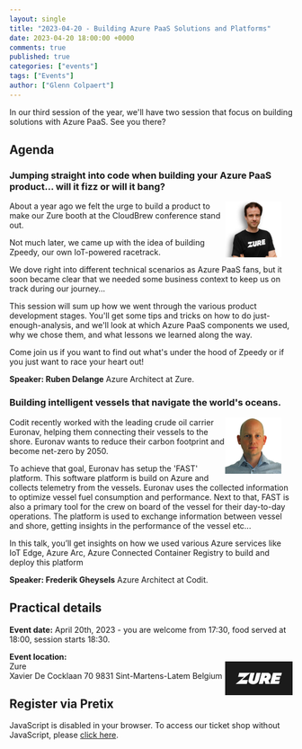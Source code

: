 ```yaml
---
layout: single
title: "2023-04-20 - Building Azure PaaS Solutions and Platforms"
date: 2023-04-20 18:00:00 +0000
comments: true
published: true
categories: ["events"]
tags: ["Events"]
author: ["Glenn Colpaert"]
---
```


In our third session of the year, we'll have two session that focus on building solutions with Azure PaaS. See you there?

## Agenda

### Jumping straight into code when building your Azure PaaS product… will it fizz or will it bang?

<img src="/assets/media/speakers/ruben-delange-zure.png" alt="Ruben Delange" align="right" height="100" width="100" style="margin-right: 20px;">
About a year ago we felt the urge to build a product to make our Zure booth at the CloudBrew conference stand out. 

Not much later, we came up with the idea of building Zpeedy, our own IoT-powered racetrack. 

We dove right into different technical scenarios as Azure PaaS fans, but it soon became clear that we needed some business context to keep us on track during our journey…

This session will sum up how we went through the various product development stages. You'll get some tips and tricks on how to do just-enough-analysis, and we'll look at which Azure PaaS components we used, why we chose them, and what lessons we learned along the way.

Come join us if you want to find out what's under the hood of Zpeedy or if you just want to race your heart out!


**Speaker: Ruben Delange** Azure Architect at Zure.

### Building intelligent vessels that navigate the world's oceans.

<img src="/assets/media/speakers/frederik-gheysels.png" alt="Frederik Gheysels" align="right" height="100" width="100" style="margin-right: 20px;">


Codit recently worked with the leading crude oil carrier Euronav, helping them connecting their vessels to the shore. 
Euronav wants to reduce their carbon footprint and become net-zero by 2050.  

To achieve that goal, Euronav has setup the 'FAST' platform.
This software platform is build on Azure and collects telemetry from the vessels.  Euronav uses the collected information to optimize vessel fuel consumption and performance. Next to that, FAST is also a primary tool for the crew on board of the vessel for their day-to-day operations. The platform is used to exchange information between vessel and shore, getting insights in the performance of the vessel etc...

In this talk, you’ll get insights on how we used various Azure services like IoT Edge, Azure Arc, Azure Connected Container Registry to build and deploy this platform


**Speaker: Frederik Gheysels** Azure Architect at Codit.

## Practical details

**Event date:** April 20th, 2023 - you are welcome from 17:30, food served at 18:00, session starts 18:30.

**Event location:**<br />
<img width="120" height="60" align="right" alt="Zure" src="/assets/media/sponsors/logo-zure.png">Zure  
Xavier De Cocklaan 70
9831 Sint-Martens-Latem
Belgium

## Register via Pretix

<link rel="stylesheet" type="text/css" href="https://pretix.eu/azug/20230329/widget/v1.css">
<script type="text/javascript" src="https://pretix.eu/widget/v1.en.js" async></script>
<pretix-widget event="https://pretix.eu/azug/20230420/"></pretix-widget>
<noscript>
   <div class="pretix-widget">
        <div class="pretix-widget-info-message">
            JavaScript is disabled in your browser. To access our ticket shop without JavaScript, please <a target="_blank" rel="noopener" href="https://pretix.eu/azug/20230207/">click here</a>.
        </div>
    </div>
</noscript>
